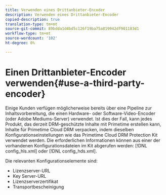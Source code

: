```yaml
---
title: Verwenden eines Drittanbieter-Encoder
description: Verwenden eines Drittanbieter-Encoder
copied-description: true
translation-type: tm+mt
source-git-commit: 89bdda1d4bd5c126f19ba75a819942df901183d1
workflow-type: tm+mt
source-wordcount: '102'
ht-degree: 0%

---
```



# Einen Drittanbieter-Encoder verwenden{#use-a-third-party-encoder}

Einige Kunden verfügen möglicherweise bereits über eine Pipeline zur Inhaltsvorbereitung, die einen Hardware- oder Software-Video-Encoder (oder Adobe Mediums-Server) verwendet. Ist dies der Fall, kann jedes Produkt, das derzeit DRM-geschützte Inhalte mit Primetime erstellen kann, Inhalte für Primetime Cloud DRM verpacken, indem dieselben Konfigurationseinstellungen wie das Primetime Cloud DRM Protection Kit verwendet werden. Die erforderlichen Informationen können aus einer der vorhandenen Konfigurationsdateien im Kit abgerufen werden: [!DNL config_hls.xml] oder [!DNL config_hds.xml].

Die relevanten Konfigurationselemente sind:

* Lizenzserver-URL
* Key Server-URL
* Lizenzserverzertifikat
* Transportbescheinigung

